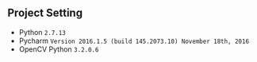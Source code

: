 ## Project Setting
- Python `2.7.13`
- Pycharm `Version 2016.1.5 (build 145.2073.10) November 18th, 2016`
- OpenCV Python `3.2.0.6`

